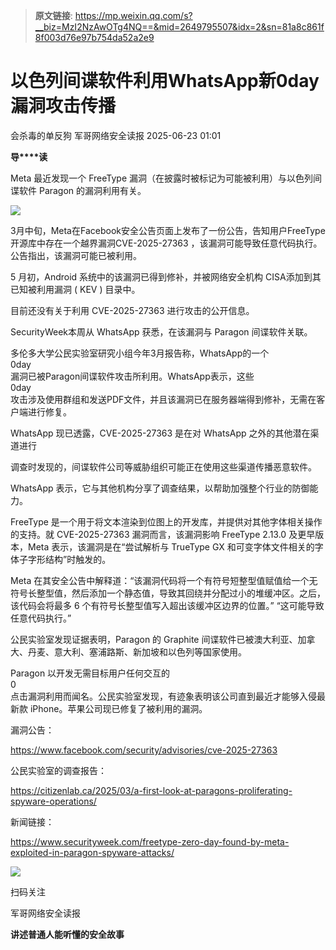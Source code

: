 > **原文链接**: https://mp.weixin.qq.com/s?__biz=MzI2NzAwOTg4NQ==&mid=2649795507&idx=2&sn=81a8c861f8f003d76e97b754da52a2e9

#  以色列间谍软件利用WhatsApp新0day漏洞攻击传播  
会杀毒的单反狗  军哥网络安全读报   2025-06-23 01:01  
  
**导****读**  
  
  
  
Meta 最近发现一个 FreeType 漏洞（在披露时被标记为可能被利用）与以色列间谍软件 Paragon 的漏洞利用有关。  
  
![](https://mmbiz.qpic.cn/mmbiz_jpg/AnRWZJZfVaFQA7TpicYvyNkicjBMJPNUwWicrTPkxYsL6oRmb1TDC2XvuxJLLwrYO2KG8LciaDYX1mg2wyBdyvL7qQ/640?wx_fmt=jpeg&from=appmsg "")  
  
  
3月中旬，Meta在Facebook安全公告页面上发布了一份公告，告知用户FreeType开源库中存在一个越界漏洞CVE-2025-27363 ，该漏洞可能导致任意代码执行。公告指出，该漏洞可能已被利用。  
  
  
5 月初，Android 系统中的该漏洞已得到修补，并被网络安全机构 CISA添加到其已知被利用漏洞 ( KEV ) 目录中。  
  
  
目前还没有关于利用 CVE-2025-27363 进行攻击的公开信息。  
  
  
SecurityWeek本周从 WhatsApp 获悉，在该漏洞与 Paragon 间谍软件关联。  
  
  
多伦多大学公民实验室研究小组今年3月报告称，WhatsApp的一个  
0day  
漏洞已被Paragon间谍软件攻击所利用。WhatsApp表示，这些  
0day  
攻击涉及使用群组和发送PDF文件，并且该漏洞已在服务器端得到修补，无需在客户端进行修复。  
  
  
WhatsApp 现已透露，CVE-2025-27363 是在对 WhatsApp 之外的其他潜在渠道进行  
  
调查时发现的，间谍软件公司等威胁组织可能正在使用这些渠道传播恶意软件。  
  
  
WhatsApp 表示，它与其他机构分享了调查结果，以帮助加强整个行业的防御能力。  
  
  
FreeType 是一个用于将文本渲染到位图上的开发库，并提供对其他字体相关操作的支持。就 CVE-2025-27363 漏洞而言，该漏洞影响 FreeType 2.13.0 及更早版本，Meta 表示，该漏洞是在“尝试解析与 TrueType GX 和可变字体文件相关的字体子字形结构”时触发的。  
  
  
Meta 在其安全公告中解释道：“该漏洞代码将一个有符号短整型值赋值给一个无符号长整型值，然后添加一个静态值，导致其回绕并分配过小的堆缓冲区。之后，该代码会将最多 6 个有符号长整型值写入超出该缓冲区边界的位置。” “这可能导致任意代码执行。”  
  
  
公民实验室发现证据表明，Paragon 的 Graphite 间谍软件已被澳大利亚、加拿大、丹麦、意大利、塞浦路斯、新加坡和以色列等国家使用。  
  
  
Paragon 以开发无需目标用户任何交互的  
0  
点击漏洞利用而闻名。公民实验室发现，有迹象表明该公司直到最近才能够入侵最新款 iPhone。苹果公司现已修复了被利用的漏洞。   
  
  
漏洞公告：  
  
https://www.facebook.com/security/advisories/cve-2025-27363  
  
公民实验室的调查报告：  
  
https://citizenlab.ca/2025/03/a-first-look-at-paragons-proliferating-spyware-operations/  
  
  
新闻链接：  
  
https://www.securityweek.com/freetype-zero-day-found-by-meta-exploited-in-paragon-spyware-attacks/  
  
![](https://mmbiz.qpic.cn/mmbiz_jpg/AnRWZJZfVaGC3gsJClsh4Fia0icylyBEnBywibdbkrLLzmpibfdnf5wNYzEUq2GpzfedMKUjlLJQ4uwxAFWLzHhPFQ/640?wx_fmt=jpeg "")  
  
扫码关注  
  
军哥网络安全读报  
  
**讲述普通人能听懂的安全故事**  
  
  
